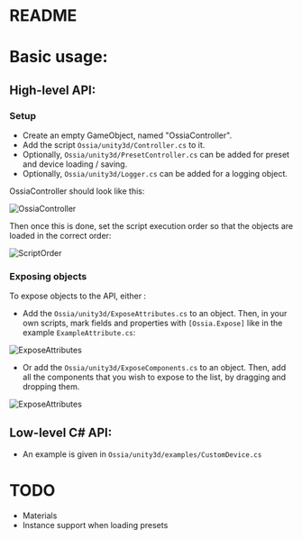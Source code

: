 README
======

# Basic usage: 

## High-level API: 

### Setup
* Create an empty GameObject, named "OssiaController". 
* Add the script `Ossia/unity3d/Controller.cs` to it.
* Optionally, `Ossia/unity3d/PresetController.cs` can be added for preset and device loading / saving.
* Optionally, `Ossia/unity3d/Logger.cs` can be added for a logging object.

OssiaController should look like this: 

![OssiaController](https://github.com/OSSIA/OSSIA.github.io/blob/dev/source/images/unity/OssiaController.png)

Then once this is done, set the script execution order so that the objects are loaded in the correct order: 

![ScriptOrder](https://github.com/OSSIA/OSSIA.github.io/blob/dev/source/images/unity/ScriptOrder.png)

### Exposing objects 

To expose objects to the API, either : 

* Add the `Ossia/unity3d/ExposeAttributes.cs` to an object. 
  Then, in your own scripts, mark fields and properties with `[Ossia.Expose]` like in the example `ExampleAttribute.cs`: 

![ExposeAttributes](https://github.com/OSSIA/OSSIA.github.io/blob/dev/source/images/unity/ExposeCube.png)

* Or add the `Ossia/unity3d/ExposeComponents.cs` to an object.
  Then, add all the components that you wish to expose to the list, by dragging and dropping them.

![ExposeAttributes](https://github.com/OSSIA/OSSIA.github.io/blob/dev/source/images/unity/ExposeCylinder.png)

## Low-level C# API:
* An example is given in `Ossia/unity3d/examples/CustomDevice.cs`

# TODO

* Materials
* Instance support when loading presets
